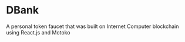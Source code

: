 # DBank
A personal token faucet that was built on Internet Computer blockchain using React.js and Motoko
